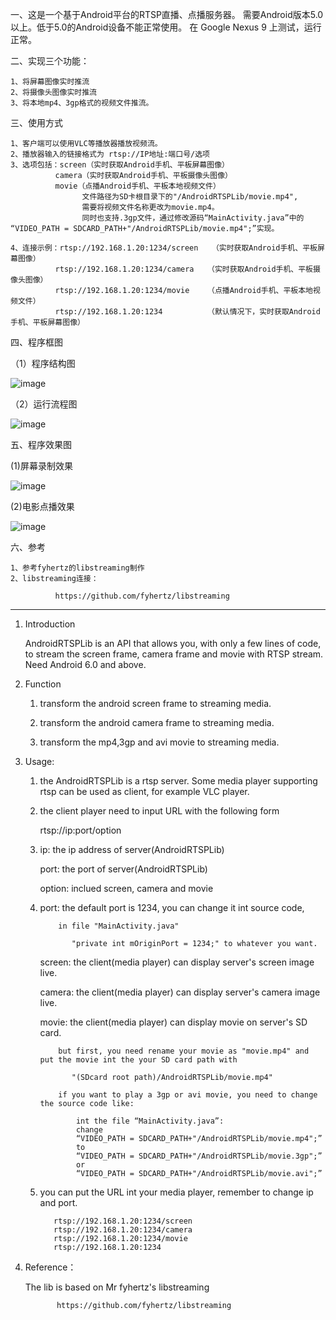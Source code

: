 
一、这是一个基于Android平台的RTSP直播、点播服务器。
    需要Android版本5.0以上。低于5.0的Android设备不能正常使用。
    在 Google Nexus 9 上测试，运行正常。

二、实现三个功能：

    1、将屏幕图像实时推流
    2、将摄像头图像实时推流
    3、将本地mp4、3gp格式的视频文件推流。

三、使用方式

    1、客户端可以使用VLC等播放器播放视频流。
    2、播放器输入的链接格式为 rtsp://IP地址:端口号/选项
    3、选项包括：screen（实时获取Android手机、平板屏幕图像）
              camera（实时获取Android手机、平板摄像头图像）
              movie（点播Android手机、平板本地视频文件）
                    文件路径为SD卡根目录下的"/AndroidRTSPLib/movie.mp4",
                    需要将视频文件名称更改为movie.mp4。
                    同时也支持.3gp文件，通过修改源码“MainActivity.java”中的 “VIDEO_PATH = SDCARD_PATH+"/AndroidRTSPLib/movie.mp4";”实现。
              
    4、连接示例：rtsp://192.168.1.20:1234/screen   （实时获取Android手机、平板屏幕图像）
              rtsp://192.168.1.20:1234/camera   （实时获取Android手机、平板摄像头图像）
              rtsp://192.168.1.20:1234/movie    （点播Android手机、平板本地视频文件）
              rtsp://192.168.1.20:1234          （默认情况下，实时获取Android手机、平板屏幕图像）

四、程序框图

（1）程序结构图

![image](https://github.com/lijundacom/AndroidRTSPLib/blob/master/程序结构图.png)

（2）运行流程图

![image](https://github.com/lijundacom/AndroidRTSPLib/blob/master/程序运行图.png)


五、程序效果图

(1)屏幕录制效果

![image](https://github.com/lijundacom/AndroidRTSPLib/blob/master/screen.gif)

(2)电影点播效果

![image](https://github.com/lijundacom/AndroidRTSPLib/blob/master/movie.gif)

六、参考

    1、参考fyhertz的libstreaming制作
    2、libstreaming连接：
    
              https://github.com/fyhertz/libstreaming

******************************************************************************************************************************              

1. Introduction

    AndroidRTSPLib is an API that allows you, with only a few lines of code, 
    to stream the screen frame, camera frame and movie with RTSP stream.
    Need Android 6.0 and above.

2. Function

    1) transform the android screen frame to streaming media.
    
    2) transform the android camera frame to streaming media.
    
    3) transform the mp4,3gp and avi movie to streaming media.


3. Usage:

    1) the AndroidRTSPLib is a rtsp server. Some media player supporting rtsp can be used as client, for example VLC player.
    
    2) the client player need to input URL with the following form
    
         rtsp://ip:port/option
         
    3) ip: the ip address of server(AndroidRTSPLib)
    
       port: the port of server(AndroidRTSPLib)
       
       option: inclued  screen, camera and movie
       
    4) port:   the default port is 1234, you can change it int source code,
    
               in file "MainActivity.java"
               
                  "private int mOriginPort = 1234;" to whatever you want.
                  
       screen: the client(media player) can display server's screen image live.
       
       camera: the client(media player) can display server's camera image live.
       
       movie:  the client(media player) can display movie on server's SD card.
       
               but first, you need rename your movie as "movie.mp4" and put the movie int the your SD card path with
               
                  "(SDcard root path)/AndroidRTSPLib/movie.mp4"
                  
               if you want to play a 3gp or avi movie, you need to change the source code like:
               
                   int the file “MainActivity.java”:
                   change
                   “VIDEO_PATH = SDCARD_PATH+"/AndroidRTSPLib/movie.mp4";”
                   to 
                   “VIDEO_PATH = SDCARD_PATH+"/AndroidRTSPLib/movie.3gp";” 
                   or 
                   “VIDEO_PATH = SDCARD_PATH+"/AndroidRTSPLib/movie.avi";”
                   
    5) you can put the URL int your media player, remember to change ip and port.
    
              rtsp://192.168.1.20:1234/screen   
              rtsp://192.168.1.20:1234/camera   
              rtsp://192.168.1.20:1234/movie    
              rtsp://192.168.1.20:1234          
              
4. Reference：

   The lib is based on Mr fyhertz's libstreaming
   
              https://github.com/fyhertz/libstreaming    

